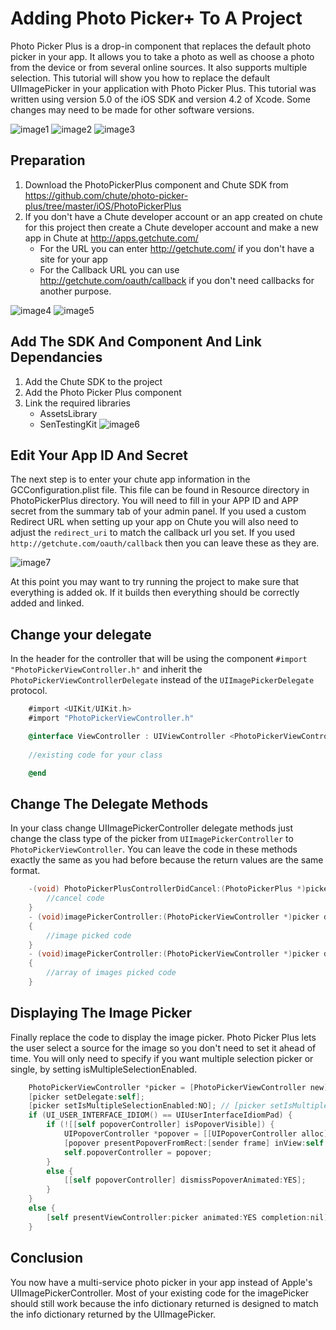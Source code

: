 Adding Photo Picker+ To A Project
=================================

Photo Picker Plus is a drop-in component that replaces the default photo picker in your app.  It allows you to take a photo as well as choose a photo from the device or from several online sources. It also supports multiple selection.  This tutorial will show you how to replace the default UIImagePicker in your application with Photo Picker Plus.  This tutorial was written using version 5.0 of the iOS SDK and version 4.2 of Xcode.  Some changes may need to be made for other software versions.

![image1](/screenshots/screen1.png)
![image2](/screenshots/screen2.png)
![image3](/screenshots/screen3.png)

Preparation
-----------
1.  Download the PhotoPickerPlus component and Chute SDK from https://github.com/chute/photo-picker-plus/tree/master/iOS/PhotoPickerPlus
2.  If you don't have a Chute developer account or an app created on chute for this project then create a Chute developer account and make a new app in Chute at http://apps.getchute.com/
	*  For the URL you can enter http://getchute.com/ if you don't have a site for your app
	*  For the Callback URL you can use http://getchute.com/oauth/callback if you don't need callbacks for another purpose.

![image4](/screenshots/1.png)
![image5](/screenshots/2.png)

Add The SDK And Component And Link Dependancies
-----------------------------------------------
1. Add the Chute SDK to the project
2. Add the Photo Picker Plus component
3. Link the required libraries
     *  AssetsLibrary
	 *  SenTestingKit
![image6](/screenshots/3.png)


Edit Your App ID And Secret
---------------------------
The next step is to enter your chute app information in the GCConfiguration.plist file.  This file can be found in Resource directory in PhotoPickerPlus directory.  You will need to fill in your APP ID and APP secret from the summary tab of your admin panel.  If you used a custom Redirect URL when setting up your app on Chute you will also need to adjust the `redirect_uri` to match the callback url you set. If you used `http://getchute.com/oauth/callback` then you can leave these as they are.

![image7](/screenshots/4.png)

At this point you may want to try running the project to make sure that everything is added ok.  If it builds then everything should be correctly added and linked.

Change your delegate
--------------------
In the header for the controller that will be using the component `#import "PhotoPickerViewController.h"` and inherit the `PhotoPickerViewControllerDelegate` instead of the `UIImagePickerDelegate` protocol.

```objective-c
	#import <UIKit/UIKit.h>
	#import "PhotoPickerViewController.h"

	@interface ViewController : UIViewController <PhotoPickerViewControllerDelegate>
	
	//existing code for your class

	@end
```

Change The Delegate Methods
---------------------------
In your class change UIImagePickerController delegate methods just change the class type of the picker from  `UIImagePickerController` to `PhotoPickerViewController`.  You can leave the code in these methods exactly the same as you had before because the return values are the same format.

```objective-c
	-(void) PhotoPickerPlusControllerDidCancel:(PhotoPickerPlus *)picker{
	    //cancel code
	}
	- (void)imagePickerController:(PhotoPickerViewController *)picker didFinishPickingMediaWithInfo:(NSDictionary *)info
	{
   		//image picked code
	}
	- (void)imagePickerController:(PhotoPickerViewController *)picker didFinishPickingArrayOfMediaWithInfo:(NSArray *)info
	{
    	//array of images picked code
	}

```

Displaying The Image Picker
---------------------------
Finally replace the code to display the image picker.  Photo Picker Plus lets the user select a source for the image so you don't need to set it ahead of time. You will only need to specify if you want multiple selection picker or single, by setting isMultipleSelectionEnabled. 

```objective-c
	PhotoPickerViewController *picker = [PhotoPickerViewController new];
    [picker setDelegate:self];
    [picker setIsMultipleSelectionEnabled:NO]; // [picker setIsMultipleSelectionEnabled:YES] - for multiple choice.
    if (UI_USER_INTERFACE_IDIOM() == UIUserInterfaceIdiomPad) {
        if (![[self popoverController] isPopoverVisible]) {
            UIPopoverController *popover = [[UIPopoverController alloc] initWithContentViewController:picker];
            [popover presentPopoverFromRect:[sender frame] inView:self.view permittedArrowDirections:UIPopoverArrowDirectionAny animated:YES];
            self.popoverController = popover;
        }
        else {
            [[self popoverController] dismissPopoverAnimated:YES];
        }
    }
    else {
        [self presentViewController:picker animated:YES completion:nil];
    }
```

Conclusion
----------
You now have a multi-service photo picker in your app instead of Apple's UIImagePickerController.  Most of your existing code for the imagePicker should still work because the info dictionary returned is designed to match the info dictionary returned by the UIImagePicker.
